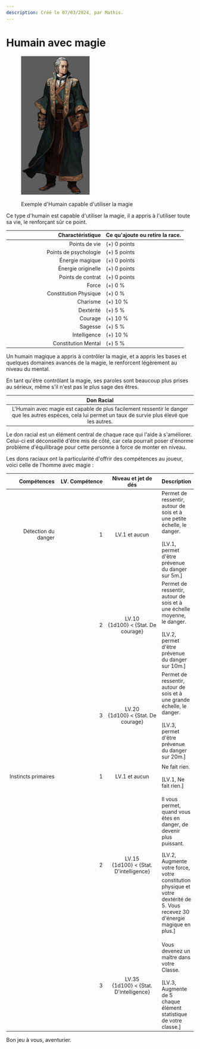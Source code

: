 ```yaml
---
description: Créé le 07/03/2024, par Mathis.
---
```


# Humain avec magie

<figure><img src="../../../../.gitbook/assets/Barlowe.jpg" alt="" width="184"><figcaption><p>Exemple d'Humain capable d'utiliser la magie</p></figcaption></figure>

Ce type d'humain est capable d'utiliser la magie, il a appris à l'utiliser toute sa vie, le renforçant sûr ce point.

<table><thead><tr><th width="247" align="right">Charactéristique</th><th>Ce qu'ajoute ou retire la race.</th></tr></thead><tbody><tr><td align="right">Points de vie</td><td>(+) 0 points</td></tr><tr><td align="right">Points de psychologie</td><td>(+) 5 points</td></tr><tr><td align="right">Énergie magique</td><td>(+) 0 points</td></tr><tr><td align="right">Énergie originelle</td><td>(+) 0 points</td></tr><tr><td align="right">Points de contrat</td><td>(+) 0 points</td></tr><tr><td align="right">Force</td><td>(+) 0 %</td></tr><tr><td align="right">Constitution Physique</td><td>(+) 0 %</td></tr><tr><td align="right">Charisme</td><td>(+) 10 %</td></tr><tr><td align="right">Dextérité</td><td>(+) 5 %</td></tr><tr><td align="right">Courage</td><td>(+) 10 %</td></tr><tr><td align="right">Sagesse</td><td>(+) 5 %</td></tr><tr><td align="right">Intelligence</td><td>(+) 10 %</td></tr><tr><td align="right">Constitution Mental</td><td>(+) 5 %</td></tr></tbody></table>

Un humain magique a appris à contrôler la magie, et a appris les bases et quelques domaines avancés de la magie, le renforcent légèrement au niveau du mental.

En tant qu'être contrôlant la magie, ses paroles sont beaucoup plus prises au sérieux, même s'il n'est pas le plus sage des êtres.

|                                                                          Don Racial                                                                         |
| :---------------------------------------------------------------------------------------------------------------------------------------------------------: |
| L'Humain avec magie est capable de plus facilement ressentir le danger que les autres espèces, cela lui permet un taux de survie plus élevé que les autres. |

Le don racial est un élément central de chaque race qui l'aide à s'améliorer. Celui-ci est déconseillé d'être mis de côté, car cela pourrait poser d'énorme problème d'équilibrage pour cette personne à force de monter en niveau.

Les dons raciaux ont la particularité d'offrir des compétences au joueur, voici celle de l'homme avec magie :

<table><thead><tr><th width="160" align="right">Compétences</th><th width="153" align="right">LV. Compétence</th><th width="179" align="center">Niveau et jet de dés</th><th>Description</th></tr></thead><tbody><tr><td align="right">Détection du danger</td><td align="right">1</td><td align="center">LV.1 et aucun</td><td>Permet de ressentir, autour de sois et à une petite échelle, le danger.<br><br>[LV.1, permet d'être prévenue du danger sur 5m.]</td></tr><tr><td align="right"></td><td align="right">2</td><td align="center">LV.10<br>{1d100} &#x3C; {Stat. De courage}</td><td>Permet de ressentir, autour de sois et à une échelle moyenne, le danger.<br><br>[LV.2, permet d'être prévenue du danger sur 10m.]</td></tr><tr><td align="right"></td><td align="right">3</td><td align="center">LV.20<br>{1d100} &#x3C; {Stat. De courage}</td><td>Permet de ressentir, autour de sois et à une grande échelle, le danger.<br><br>[LV.3, permet d'être prévenue du danger sur 20m.]</td></tr><tr><td align="right"></td><td align="right"></td><td align="center"></td><td></td></tr><tr><td align="right">Instincts primaires</td><td align="right">1</td><td align="center">LV.1 et aucun</td><td>Ne fait rien.<br><br>[LV.1, Ne fait rien.]</td></tr><tr><td align="right"></td><td align="right">2</td><td align="center">LV.15<br>{1d100} &#x3C; {Stat. D'intelligence}</td><td><p>Il vous permet, quand vous êtes en danger, de devenir plus puissant.</p><p></p><p>[LV.2, Augmente votre force, votre constitution physique et votre dextérité de 5. Vous recevez 30 d'énergie magique en plus.]</p></td></tr><tr><td align="right"></td><td align="right">3</td><td align="center">LV.35<br>{1d100} &#x3C; {Stat. D'intelligence}</td><td>Vous devenez un maître dans votre Classe.<br><br>[LV.3, Augmente de 5 chaque élément statistique de votre classe.]</td></tr></tbody></table>





Bon jeu à vous, aventurier.
